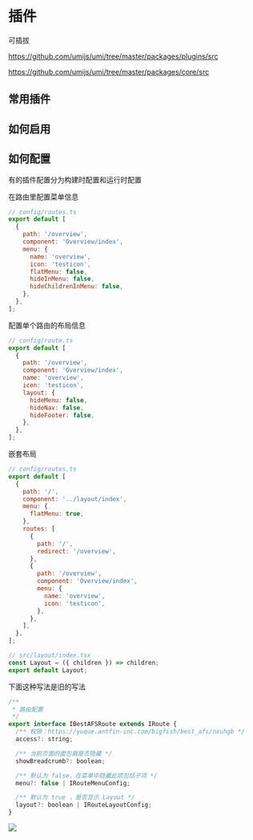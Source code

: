# 插件

可插拔

https://github.com/umijs/umi/tree/master/packages/plugins/src

https://github.com/umijs/umi/tree/master/packages/core/src

## 常用插件

## 如何启用

## 如何配置

有的插件配置分为构建时配置和运行时配置

在路由里配置菜单信息

```js
// config/routes.ts
export default [
  {
    path: '/overview',
    component: 'Overview/index',
    menu: {
      name: 'overview',
      icon: 'testicon',
      flatMenu: false,
      hideInMenu: false,
      hideChildrenInMenu: false,
    },
  },
];
```

配置单个路由的布局信息

```js
// config/route.ts
export default [
  {
    path: '/overview',
    component: 'Overview/index',
    name: 'overview',
    icon: 'testicon',
    layout: {
      hideMenu: false,
      hideNav: false,
      hideFooter: false,
    },
  },
];
```

嵌套布局

```js
// config/routes.ts
export default [
  {
    path: '/',
    component: '../layout/index',
    menu: {
      flatMenu: true,
    },
    routes: [
      {
        path: '/',
        redirect: '/overview',
      },
      {
        path: '/overview',
        component: 'Overview/index',
        menu: {
          name: 'overview',
          icon: 'testicon',
        },
      },
    ],
  },
];

// src/layout/index.tsx
const Layout = ({ children }) => children;
export default Layout;
```

下面这种写法是旧的写法

```js
/**
 * 路由配置
 */
export interface IBestAFSRoute extends IRoute {
  /** 权限：https://yuque.antfin-inc.com/bigfish/best_afs/nxuhgb */
  access?: string;

  /** 当前页面的面包屑是否隐藏 */
  showBreadcrumb?: boolean;

  /** 默认为 false，在菜单中隐藏此项包括子项 */
  menu?: false | IRouteMenuConfig;

  /** 默认为 true ，是否显示 Layout */
  layout?: boolean | IRouteLayoutConfig;
}
```

![](https://image.newarea.site/2024-03-21-11-23-02.png)